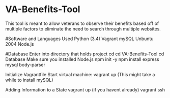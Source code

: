 # VA-Benefits-Tool
This tool is meant to allow veterans to observe their benefits based off of multiple factors to eliminate the need to search through multiple websites. 


#Software and Languages Used
Python (3.4)
Vagrant
mySQL
Unbuntu 2004
Node.js

#Database
Enter into directory that holds project
    cd <Enter Relevant folder that holds project>
    cd VA-Benefits-Tool
    cd Database
Make sure you installed Node.js
    npm init -y
    npm install express mysql body-parser


Initialize Vagrantfile
    Start virtual machine:
    vagrant up
    (This might take a while to install mySQL)

Adding Information to a State
    vagrant up (if you havent already)
    vagrant ssh
    




